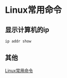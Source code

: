# Linux常用命令

## 显示计算机的ip

```bash
ip addr show
```

## 其他

[Linux常用命令](https://www.quanxiaoha.com/linux-command/linux-check-ip-address.html)